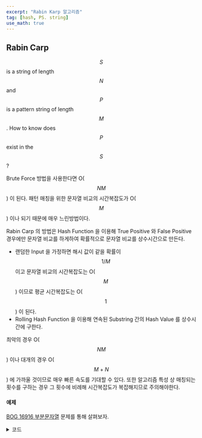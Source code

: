 ```yaml
---
excerpt: "Rabin Karp 알고리즘"
tag: [hash, PS. string]
use_math: true
---
```


## Rabin Carp

$$S$$ is a string of length $$N$$ and $$P$$ is a pattern string of length $$M$$. How to know does $$P$$ exist in the $$S$$?
 
Brute Force 방법을 사용한다면 O($$NM$$) 이 된다. 패턴 매칭을 위한 문자열 비교의 시간복잡도가 O($$M$$) 이나 되기 때문에 매우 느린방법이다.

Rabin Carp 의 방법은 Hash Function 을 이용해 True Positive 와 False Positive 경우에만 문자열 비교를 하게하여 확률적으로 문자열 비교를 상수시간으로 만든다. 
+ 랜덤한 Input 을 가정하면 해시 값이 같을 확률이 $$1/M$$ 이고 문자열 비교의 시간복잡도는 O($$M$$) 이므로 평균 시간복잡도는 O($$1$$) 이 된다. 
+ Rolling Hash Function 을 이용해 연속된 Substring 간의 Hash Value 를 상수시간에 구한다. 

최악의 경우 O($$NM$$) 이나 대개의 경우 O($$M+N$$) 에 가까울 것이므로 매우 빠른 속도를 기대할 수 있다. 또한 알고리즘 특성 상 매칭되는 횟수를 구하는 경우 그 횟수에 비례해 시간복잡도가 복잡해지므로 주의해야한다.


#### 예제

[BOG 16916 부분문자열](https://www.acmicpc.net/problem/16916) 문제를 통해 살펴보자.

<details>
<summary>코드</summary>

{% highlight c++ %}

struct RabinKarp
{
	using ll = long long;
	void Init(const char* in, int m)
	{
		queue<char> tmp;
		swap(tmp, Str);

		M = m;
		P_Pow_M_Minus_1 = 1;
		h = H(in);

		for (int i = 0; i < m; i++) Str.push(in[i]);

		ll p2 = P;
		m--;
		while (m)
		{
			if (m & 1) P_Pow_M_Minus_1 = (P_Pow_M_Minus_1 * p2) % M;
			p2 = p2 * p2 % M;
			m >>= 1;
		}
	}
	int H(const char* in)
	{
		ll h = 0;
		for (int i = 0; i < M; i++)
			h = (h * P + in[i]) % M;
		return h;
	}
	int Roll(char s_hat)
	{
		char s_m = Str.front(); 
		Str.pop(); Str.push(s_hat);
		h -= (s_m * P_Pow_M_Minus_1) % M;
		h = (h + M) % M;
		return h = (h * P + s_hat) % M;
	}
	bool Check(const char* a, const char* pat)
	{
		for (int i = 0; i < M; i++)
			if (a[i] != pat[i]) return false;
		return true;
	}

	const int P = 7979;
	int M;
	ll h;
	ll P_Pow_M_Minus_1;
	queue<char> Str;
} Rabin;


int main() 
{
	string a, b;
	cin >> a >> b;
	if (a.size() < b.size())
	{
		cout << 0;
		return 0;
	}

	int m = b.size();
	
	Rabin.Init(a.data(), m);
	int hash = Rabin.H(b.data());
	if (hash == Rabin.h)
		if (Rabin.Check(a.data(), b.data()))
		{
			cout << 1;
			return 0;
		}

	for (int i = 0; i < a.size() - m; i++)
		if (hash == Rabin.Roll(a[i + m]))
			if(Rabin.Check(a.data() + i + 1, b.data()))
			{
				cout << 1;
				return 0;
			}
	
	cout << 0;
}

{% endhighlight %}

</details>